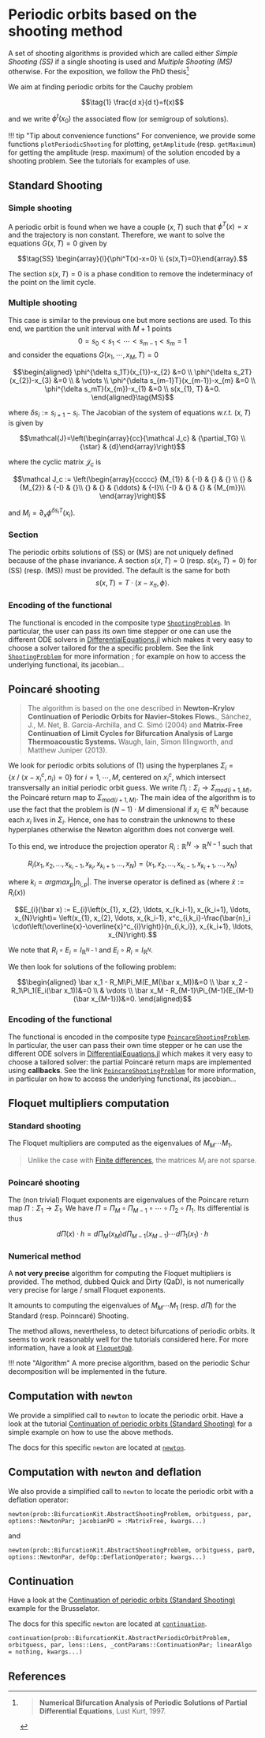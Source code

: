 # Periodic orbits based on the shooting method

A set of shooting algorithms is provided which are called either *Simple Shooting (SS)* if a single shooting is used and *Multiple Shooting (MS)* otherwise. For the exposition, we follow the PhD thesis[^Lust]

We aim at finding periodic orbits for the Cauchy problem 

$$\tag{1} \frac{d x}{d t}=f(x)$$ 

and we write $\phi^t(x_0)$ the associated flow (or semigroup of solutions).

!!! tip "Tip about convenience functions"
    For convenience, we provide some functions `plotPeriodicShooting` for plotting, `getAmplitude` (resp. `getMaximum`) for getting the amplitude (resp. maximum) of the solution encoded by a shooting problem. See the tutorials for examples of use.

## Standard Shooting
### Simple shooting
A periodic orbit is found when we have a couple $(x, T)$ such that $\phi^T(x) = x$ and the trajectory is non constant. Therefore, we want to solve the equations $G(x,T)=0$ given by

$$\tag{SS}
\begin{array}{l}{\phi^T(x)-x=0} \\ {s(x,T)=0}\end{array}.$$

The section $s(x,T)=0$ is a phase condition to remove the indeterminacy of the point on the limit cycle.

### Multiple shooting
This case is similar to the previous one but more sections are used. To this end, we partition the unit interval with $M+1$ points
$$0=s_{0}<s_{1}<\cdots<s_{m-1}<s_{m}=1$$ and consider the equations $G(x_1,\cdots,x_M,T)=0$

$$\begin{aligned}
\phi^{\delta s_1T}(x_{1})-x_{2} &=0 \\ 
\phi^{\delta s_2T}(x_{2})-x_{3} &=0 \\ & \vdots \\ 
\phi^{\delta s_{m-1}T}(x_{m-1})-x_{m} &=0 \\ 
\phi^{\delta s_mT}(x_{m})-x_{1} &=0 \\ s(x_{1}, T) &=0. 
\end{aligned}\tag{MS}$$

where $\delta s_i:=s_{i+1}-s_i$. The Jacobian of the system of equations *w.r.t.* $(x,T)$ is given by 

$$\mathcal{J}=\left(\begin{array}{cc}{\mathcal J_c} & {\partial_TG} \\ {\star} & {d}\end{array}\right)$$

where the cyclic matrix $\mathcal J_c$ is

$$\mathcal J_c := 
\left(\begin{array}{ccccc}
{M_{1}} & {-I} & {} & {} \\ 
{} & {M_{2}} & {-I} & {}\\ 
{} & {} & {\ddots} & {-I}\\ 
{-I} & {} & {} & {M_{m}}\\ 
\end{array}\right)$$

and $M_i=\partial_x\phi^{\delta s_i T}(x_i)$.

### Section

The periodic orbits solutions of (SS) or (MS) are not uniquely defined because of the phase invariance. A section $s(x,T)=0$ (resp. $s(x_1,T)=0$) for (SS) (resp. (MS)) must be provided. The default is the same for both
$$ s(x,T) = T\cdot \langle x-x_\pi, \phi\rangle.$$

### Encoding of the functional

The functional is encoded in the composite type [`ShootingProblem`](@ref). In particular, the user can pass its own time stepper or one can use the different ODE solvers in  [DifferentialEquations.jl](https://github.com/JuliaDiffEq/DifferentialEquations.jl) which makes it very easy to choose a solver tailored for the a specific problem. See the link [`ShootingProblem`](@ref) for more information ;  for example on how to access the underlying functional, its jacobian...

## Poincaré shooting

> The algorithm is based on the one described in **Newton–Krylov Continuation of Periodic Orbits for Navier–Stokes Flows.**, Sánchez, J., M. Net, B. Garcı́a-Archilla, and C. Simó (2004) and **Matrix-Free Continuation of Limit Cycles for Bifurcation Analysis of Large Thermoacoustic Systems.** Waugh, Iain, Simon Illingworth, and Matthew Juniper (2013). 


We look for periodic orbits solutions of (1) using the hyperplanes $\Sigma_i=\{x\ / \ \langle x-x^c_{I}, n_i\rangle=0\}$ for $i=1,\cdots,M$, centered on $x^c_i$, which intersect transversally an initial periodic orbit guess. We write $\Pi_i:\Sigma_i\to\Sigma_{mod(i+1,M)}$, the Poincaré return map to $\Sigma_{mod(i+1,M)}$. The main idea of the algorithm is to use the fact that the problem is $(N-1)\cdot M$ dimensional if $x_i\in\mathbb R^N$ because each $x_i$ lives in $\Sigma_i$. Hence, one has to constrain the unknowns to these hyperplanes otherwise the Newton algorithm does not converge well.

To this end, we introduce the projection operator $R_i:\mathbb R^N\to \mathbb R^{N-1}$ such that 

$$R_{i}\left(x_{1}, x_{2}, \ldots, x_{k_i-1}, x_{k_i}, x_{k_i+1}, \ldots, x_{N}\right)=\left(x_{1}, x_{2}, \ldots, x_{k_i-1}, x_{k_i+1}, \ldots, x_{N}\right)$$

where $k_i=argmax_p |n_{i,p}|$. The inverse operator is defined as (where $\bar x:=R_i(x)$)

$$E_{i}(\bar x) := E_{i}\left(x_{1}, x_{2}, \ldots, x_{k_i-1}, x_{k_i+1}, \ldots, x_{N}\right)=
\left(x_{1}, x_{2}, \ldots, x_{k_i-1}, x^c_{i,k_i}-\frac{\bar{n}_i \cdot\left(\overline{x}-\overline{x}^c_{i}\right)}{n_{i,k_i}}, x_{k_i+1}, \ldots, x_{N}\right).$$ 

We note that $R_i\circ E_i = I_{\mathbb R^{N-1}}$ and $E_i\circ R_i = I_{\mathbb R^{N}}$.

We then look for solutions of the following problem:

$$\begin{aligned} 
\bar x_1 - R_M\Pi_M(E_M(\bar x_M))&=0 \\ 
\bar x_2 - R_1\Pi_1(E_i(\bar x_1))&=0 \\ & \vdots \\ 
\bar x_M - R_{M-1}\Pi_{M-1}(E_{M-1}(\bar x_{M-1}))&=0. 
\end{aligned}$$



### Encoding of the functional

The functional is encoded in the composite type [`PoincareShootingProblem`](@ref). In particular, the user can pass their own time stepper or he can use the different ODE solvers in  [DifferentialEquations.jl](https://github.com/JuliaDiffEq/DifferentialEquations.jl) which makes it very easy to choose a tailored solver: the partial Poincaré return maps are implemented using **callbacks**. See the link [`PoincareShootingProblem`](@ref) for more information, in particular on how to access the underlying functional, its jacobian...

## Floquet multipliers computation


### Standard shooting
The Floquet multipliers are computed as the eigenvalues of $M_M\cdots M_1$.

> Unlike the case with [Finite differences](https://bifurcationkit.github.io/BifurcationKitDocs.jl/dev/periodicOrbitTrapeze/), the matrices $M_i$ are not sparse.

### Poincaré shooting
The (non trivial) Floquet exponents are eigenvalues of the Poincare return map $\Pi:\Sigma_1\to\Sigma_1$. We have $\Pi = \Pi_M\circ\Pi_{M-1}\circ\cdots\circ\Pi_2\circ\Pi_1$. Its differential is thus

$$d\Pi(x)\cdot h = d\Pi_M(x_{M})d\Pi_{M-1}(x_{M-1})\cdots d\Pi_1(x_1)\cdot h$$

### Numerical method

A **not very precise** algorithm for computing the Floquet multipliers is provided. The method, dubbed Quick and Dirty (QaD), is not numerically very precise for large / small Floquet exponents. 

It amounts to computing the eigenvalues of $M_M\cdots M_1$ (resp. $d\Pi$) for the Standard (resp. Poinncaré) Shooting.


The method allows, nevertheless, to detect bifurcations of periodic orbits. It seems to work reasonably well for the tutorials considered here. For more information, have a look at [`FloquetQaD`](@ref).

!!! note "Algorithm"
    A more precise algorithm, based on the periodic Schur decomposition will be implemented in the future.

## Computation with `newton`

We provide a simplified call to `newton` to locate the periodic orbit. Have a look at the tutorial [Continuation of periodic orbits (Standard Shooting)](@ref) for a simple example on how to use the above methods. 

The docs for this specific `newton` are located at [`newton`](@ref).

## Computation with `newton` and deflation

We also provide a simplified call to `newton` to locate the periodic orbit with a deflation operator:

```@docs
newton(prob::BifurcationKit.AbstractShootingProblem, orbitguess, par, options::NewtonPar; jacobianPO = :MatrixFree, kwargs...)
```

and

```
newton(prob::BifurcationKit.AbstractShootingProblem, orbitguess, par0, options::NewtonPar, defOp::DeflationOperator; kwargs...)
```

## Continuation

Have a look at the [Continuation of periodic orbits (Standard Shooting)](@ref) example for the Brusselator.

The docs for this specific `newton` are located at [`continuation`](@ref).

```@docs
continuation(prob::BifurcationKit.AbstractPeriodicOrbitProblem, orbitguess, par, lens::Lens, _contParams::ContinuationPar; linearAlgo = nothing, kwargs...)
```

## References

[^Lust]:> **Numerical Bifurcation Analysis of Periodic Solutions of Partial Differential Equations**, Lust Kurt, 1997. 

